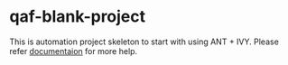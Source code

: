 # qaf-blank-project

This is automation project skeleton to start with using ANT + IVY. Please refer [documentaion](https://infostretch.github.io/qaf/) for more help.
